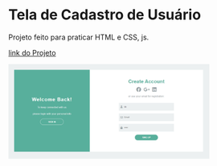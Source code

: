 # Tela de Cadastro de Usuário
 
 Projeto feito para praticar HTML e CSS, js.

[link do Projeto](https://klebson-antunes.github.io/Tela-cadastro/)

 <img width="400" src="./tela1.png">